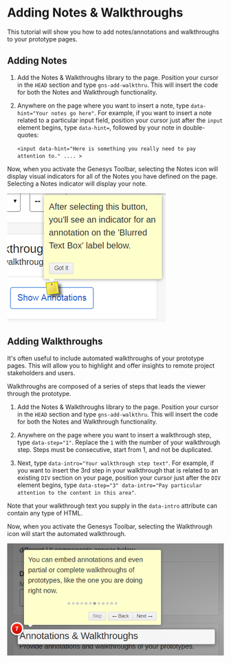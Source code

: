 Adding Notes & Walkthroughs
========================================================================

This tutorial will show you how to add notes/annotations and walkthroughs to your prototype pages.

Adding Notes
------------

1. Add the Notes & Walkthroughs library to the page. Position your cursor in the `HEAD` section and type `gns-add-walkthru`. This will insert the code for both the Notes and Walkthrough functionality.

2. Anywhere on the page where you want to insert a note, type `data-hint="Your notes go here"`. For example, if you want to insert a note related to a particular input field, position your cursor just after the `input` element begins, type `data-hint=`, followed by your note in double-quotes:

     `<input data-hint="Here is something you really need to pay attention to." .... >`
     
Now, when you activate the Genesys Toolbar, selecting the Notes icon will display visual indicators for all of the Notes you have defined on the page. Selecting a Notes indicator will display your note.

![Displaying a Genesys Note](screenshots/note.png "Displaying a Genesys Note")

Adding Walkthroughs
-------------------

It's often useful to include automated walkthroughs of your prototype pages. This will allow you to highlight and offer insights to remote project stakeholders and users.

Walkthroughs are composed of a series of steps that leads the viewer through the prototype.

1. Add the Notes & Walkthroughs library to the page. Position your cursor in the `HEAD` section and type `gns-add-walkthru`. This will insert the code for both the Notes and Walkthrough functionality.

1. Anywhere on the page where you want to insert a walkthrough step, type `data-step="1"`. Replace the `1` with the number of your walkthrough step. Steps must be consecutive, start from 1, and not be duplicated. 

1. Next, type `data-intro="Your walkthrough step text"`. For example, if you want to insert the 3rd step in your walkthrough that is related to an existing `DIV` section on your page, position your cursor just after the `DIV` element begins, type `data-step="3" data-intro="Pay particular attention to the content in this area"`.

Note that your walkthrough text you supply in the `data-intro` attribute can contain any type of HTML.
     
Now, when you activate the Genesys Toolbar, selecting the Walkthrough icon will start the automated walkthrough.

![Displaying a Genesys Walkthrough](screenshots/walkthrough.png "Displaying a Genesys Walkthrough")